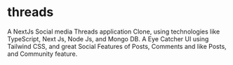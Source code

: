 # threads
A NextJs Social media Threads application Clone, using technologies like TypeScript, Next Js, Node Js, and Mongo DB. A Eye Catcher UI using Tailwind CSS, and great Social Features of Posts, Comments and like Posts, and Community feature.
